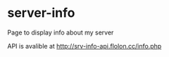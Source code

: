 # server-info

Page to display info about my server

API is avalible at http://srv-info-api.flolon.cc/info.php
